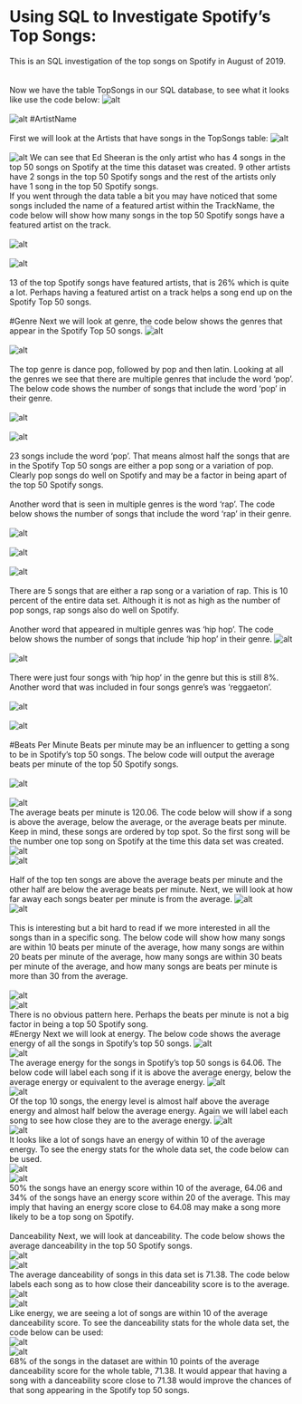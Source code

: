# Using SQL to Investigate Spotify’s Top Songs:

This is an SQL investigation of the top songs on Spotify in August of 2019.
<br />
<br />
<br />
Now we have the table TopSongs in our SQL database, to see what it looks like use the code below:
![alt](snapshots/c1.png)
<br />
<br />
![alt](snapshots/2.png)
#ArtistName
<br />
<br />
First we will look at the Artists that have songs in the TopSongs table:
![alt](snapshots/code2.png)
<br />
<br />
![alt](snapshots/3.png)
We can see that Ed Sheeran is the only artist who has 4 songs in the top 50 songs on Spotify at the time this dataset was created. 9 other artists have 2 songs in the top 50 Spotify songs and the rest of the artists only have 1 song in the top 50 Spotify songs.
<br />
If you went through the data table a bit you may have noticed that some songs included the name of a featured artist within the TrackName, the code below will show how many songs in the top 50 Spotify songs have a featured artist on the track.
<br />
<br />
![alt](snapshots/c2.png)
<br />
<br />
![alt](snapshots/4.png)
<br />
<br />
13 of the top Spotify songs have featured artists, that is 26% which is quite a lot. Perhaps having a featured artist on a track helps a song end up on the Spotify Top 50 songs.
<br />
<br />
#Genre
Next we will look at genre, the code below shows the genres that appear in the Spotify Top 50 songs.
![alt](snapshots/c3.png)
<br />
<br />
![alt](snapshots/5.png)
<br />
<br />
The top genre is dance pop, followed by pop and then latin. Looking at all the genres we see that there are multiple genres that include the word ‘pop’. The below code shows the number of songs that include the word ‘pop’ in their genre.
<br />
<br />
![alt](snapshots/code1.png)
<br />
<br />
![alt](snapshots/6.png)
<br />
<br />
23 songs include the word ‘pop’. That means almost half the songs that are in the Spotify Top 50 songs are either a pop song or a variation of pop. Clearly pop songs do well on Spotify and may be a factor in being apart of the top 50 Spotify songs.
<br />
<br />
Another word that is seen in multiple genres is the word ‘rap’. The code below shows the number of songs that include the word ‘rap’ in their genre.
<br />
<br />
![alt](snapshots/code4.png)
<br />
<br />
![alt](snapshots/code4.png)
<br />
<br />
![alt](snapshots/7.png)
<br />
<br />
There are 5 songs that are either a rap song or a variation of rap. This is 10 percent of the entire data set. Although it is not as high as the number of pop songs, rap songs also do well on Spotify.
<br />
<br />
Another word that appeared in multiple genres was ‘hip hop’. The code below shows the number of songs that include ‘hip hop’ in their genre.
![alt](snapshots/code5.png)
<br />
<br />
![alt](snapshots/8.png)
<br />
<br />
There were just four songs with ‘hip hop’ in the genre but this is still 8%. Another word that was included in four songs genre’s was ‘reggaeton’.
<br />
<br />
![alt](snapshots/code6.png)
<br />
<br />
![alt](snapshots/9.png)
<br />
<br />
#Beats Per Minute
Beats per minute may be an influencer to getting a song to be in Spotify’s top 50 songs. The below code will output the average beats per minute of the top 50 Spotify songs.
<br />
<br />
![alt](snapshots/code7.png)
<br />
<br />
![alt](snapshots/10.png)
<br />
The average beats per minute is 120.06. The code below will show if a song is above the average, below the average, or the average beats per minute. Keep in mind, these songs are ordered by top spot. So the first song will be the number one top song on Spotify at the time this data set was created.
<br />
![alt](snapshots/code8.png)
<br />
![alt](snapshots/11.png)
<br />
<br />
Half of the top ten songs are above the average beats per minute and the other half are below the average beats per minute. Next, we will look at how far away each songs beater per minute is from the average.
![alt](snapshots/code8.png)
<br />
![alt](snapshots/12.png)
<br />
<br />
This is interesting but a bit hard to read if we more interested in all the songs than in a specific song. The below code will show how many songs are within 10 beats per minute of the average, how many songs are within 20 beats per minute of the average, how many songs are within 30 beats per minute of the average, and how many songs are beats per minute is more than 30 from the average.
<br />
<br />
![alt](snapshots/code9.png)
<br />
![alt](snapshots/13.png)
<br />
There is no obvious pattern here. Perhaps the beats per minute is not a big factor in being a top 50 Spotify song.
<br />
#Energy
Next we will look at energy. The below code shows the average energy of all the songs in Spotify’s top 50 songs.
![alt](snapshots/code11.png)
<br />
![alt](snapshots/14.png)
<br />
The average energy for the songs in Spotify’s top 50 songs is 64.06. The below code will label each song if it is above the average energy, below the average energy or equivalent to the average energy.
![alt](snapshots/code10.png)
<br />
![alt](snapshots/15.png)
<br />
Of the top 10 songs, the energy level is almost half above the average energy and almost half below the average energy. Again we will label each song to see how close they are to the average energy.
![alt](snapshots/code12.png)
<br />
![alt](snapshots/16.png)
<br />
It looks like a lot of songs have an energy of within 10 of the average energy. To see the energy stats for the whole data set, the code below can be used.
<br />
![alt](snapshots/code14.png)
<br />
![alt](snapshots/17.png)
<br />
50% the songs have an energy score within 10 of the average, 64.06 and 34% of the songs have an energy score within 20 of the average. This may imply that having an energy score close to 64.08 may make a song more likely to be a top song on Spotify.
<br />
<br />
Danceability
Next, we will look at danceability. The code below shows the average danceability in the top 50 Spotify songs.
<br />
![alt](snapshots/c4.png)
<br />
![alt](snapshots/18.png)
<br />
The average danceability of songs in this data set is 71.38. The code below labels each song as to how close their danceability score is to the average.
<br />
![alt](snapshots/code15.png)
<br />
![alt](snapshots/19.png)
<br />
Like energy, we are seeing a lot of songs are within 10 of the average danceability score. To see the danceability stats for the whole data set, the code below can be used:
<br />
![alt](snapshots/code17.png)
<br />
![alt](snapshots/20.png)
<br />
68% of the songs in the dataset are within 10 points of the average danceability score for the whole table, 71.38. It would appear that having a song with a danceability score close to 71.38 would improve the chances of that song appearing in the Spotify top 50 songs.
